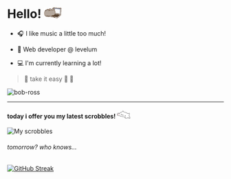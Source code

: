 # Hello! <img src="https://raw.githubusercontent.com/elainemattos/elainemattos/master/cat.gif" width="40px">

- :headphones:  I like music a little too much!

- :briefcase: Web developer @ levelum

- :computer: I'm currently learning a lot!

>:thought_balloon: take it easy :zany_face: :call_me_hand:

![bob-ross](https://user-images.githubusercontent.com/10763483/133913116-452f560c-a3b1-42fc-8a03-885bef942eee.gif)

---
#### today i offer you my latest scrobbles! <img src="https://raw.githubusercontent.com/elainemattos/elainemattos/master/bongocat.gif" width="30px">

![My scrobbles](https://lastfm-recently-played.vercel.app/api?user=elainemattoss&count=3&width=495)
###### tomorrow? who knows... 

[![GitHub Streak](http://github-readme-streak-stats.herokuapp.com?user=elainemattos&theme=highcontrast&hide_border=true&date_format=M%20j%5B%2C%20Y%5D)](https://git.io/streak-stats)
